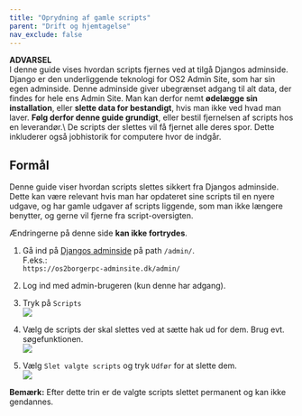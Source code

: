 ```yaml
---
title: "Oprydning af gamle scripts"
parent: "Drift og hjemtagelse"
nav_exclude: false
---
```


**ADVARSEL**\
I denne guide vises hvordan scripts fjernes ved at tilgå Djangos adminside. Django er den underliggende teknologi for OS2 Admin Site, som har sin egen adminside. Denne adminside giver ubegrænset adgang til alt data, der findes for hele ens Admin Site. Man kan derfor nemt **ødelægge sin installation**, eller **slette data for bestandigt**, hvis man ikke ved hvad man laver. **Følg derfor denne guide grundigt**, eller bestil fjernelsen af scripts hos en leverandør.\ 
De scripts der slettes vil få fjernet alle deres spor. Dette inkluderer også jobhistorik for computere hvor de indgår.

## Formål
Denne guide viser hvordan scripts slettes sikkert fra Djangos adminside. Dette kan være relevant hvis man har opdateret sine scripts til en nyere udgave, og har gamle udgaver af scripts liggende, som man ikke længere benytter, og gerne vil fjerne fra script-oversigten.

Ændringerne på denne side **kan ikke fortrydes**.

1. Gå ind på [Djangos adminside](https://docs.djangoproject.com/en/4.2/ref/contrib/admin/) på path `/admin/`.\
F.eks.:\
```https://os2borgerpc-adminsite.dk/admin/```

2. Log ind med admin-brugeren (kun denne har adgang).

3. Tryk på `Scripts`\
![](opryd_scripts_1.png)
4. Vælg de scripts der skal slettes ved at sætte hak ud for dem. Brug evt. søgefunktionen.\
![](opryd_scripts_2.png)
5. Vælg `Slet valgte scripts` og tryk `Udfør` for at slette dem.\
![](opryd_scripts_3.png)

**Bemærk:** Efter dette trin er de valgte scripts slettet permanent og kan ikke gendannes.